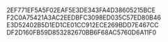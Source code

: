 2EF771EF5A5F02EAF5E3DE343FA4D38605215BCE
F2C0A75421A3AC2EEDBFC3098ED035C57ED80B46
E3D52402B5D1ED1CE01CC912ECE269BDD7E467CC
DF2D160FB59D853282670BB6F68AC5760D6A11F0

